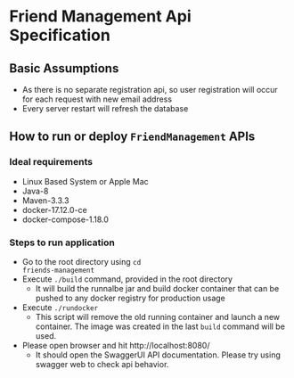 
# Friend Management Api Specification

## Basic Assumptions
* As there is no separate registration api, so user registration will occur for each request with new email address
* Every server restart will refresh the database

## How to run or deploy <code>FriendManagement</code> APIs
### Ideal requirements
* Linux Based System or Apple Mac
* Java-8
* Maven-3.3.3
* docker-17.12.0-ce
* docker-compose-1.18.0

### Steps to run application
* Go to the root directory using <code>cd friends-management</code>
* Execute <code>./build</code> command, provided in the root directory
    * It will build the runnalbe jar and build docker container that can be pushed to any docker registry for production usage
* Execute <code>./rundocker</code>
    * This script will remove the old running container and launch a new container. The image was created in the last <code>build</code> command will be used.
* Please open browser and hit http://localhost:8080/
    * It should open the SwaggerUI API documentation. Please try using swagger web to check api behavior.
